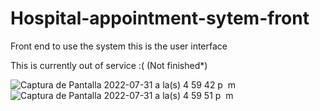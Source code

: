 # Hospital-appointment-sytem-front
Front end to use the system this is the user interface

This is currently out of service :( (Not finished*)



![Captura de Pantalla 2022-07-31 a la(s) 4 59 42 p  m](https://user-images.githubusercontent.com/38015681/182047064-3851452c-b978-485c-a9d9-9009b6031750.png)
![Captura de Pantalla 2022-07-31 a la(s) 4 59 51 p  m](https://user-images.githubusercontent.com/38015681/182047066-510830fe-dd70-4ede-86ab-3c0517573c13.png)
